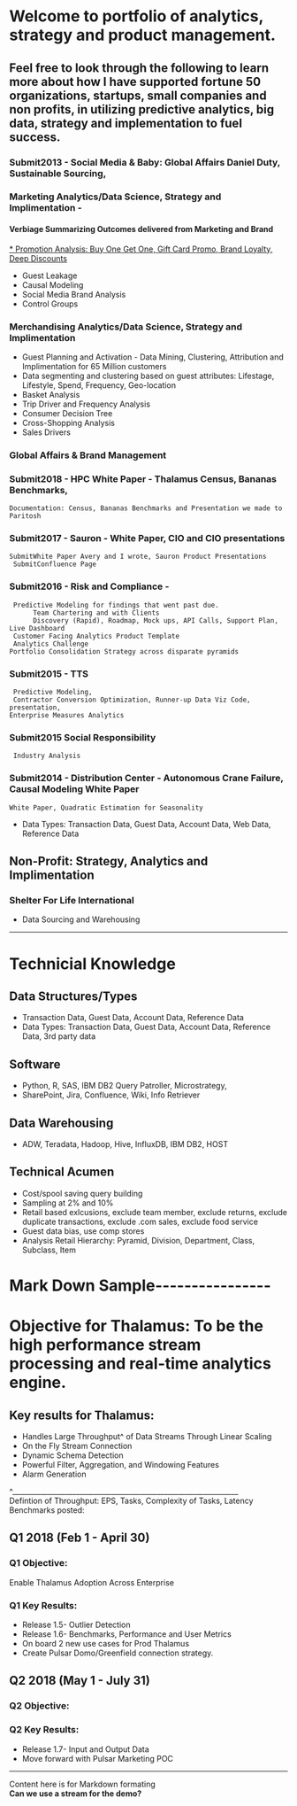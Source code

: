 # Welcome to portfolio of analytics, strategy and product management. 

## Feel free to look through the following to learn more about how I have supported fortune 50 organizations, startups, small companies and non profits, in utilizing predictive analytics, big data, strategy and implementation to fuel success.  


### Submit2013 - Social Media & Baby: Global Affairs Daniel Duty, Sustainable Sourcing, 
### Marketing Analytics/Data Science, Strategy and Implimentation  - 
#### Verbiage Summarizing Outcomes delivered from Marketing and Brand  
[* Promotion Analysis: Buy One Get One, Gift Card Promo, Brand Loyalty, Deep Discounts](..Landing2/Marketing_Analytics/Read_Me.md)
* Guest Leakage 
* Causal Modeling 
* Social Media Brand Analysis 
* Control Groups

### Merchandising Analytics/Data Science, Strategy and Implimentation
* Guest Planning and Activation - Data Mining, Clustering, Attribution and Implimentation for 65 Million customers 
* Data segmenting and clustering based on guest attributes: Lifestage, Lifestyle, Spend, Frequency, Geo-location   
* Basket Analysis 
* Trip Driver and Frequency Analysis 
* Consumer Decision Tree 
* Cross-Shopping Analysis 
* Sales Drivers 

### Global Affairs & Brand Management 



### Submit2018 - HPC White Paper - Thalamus Census, Bananas Benchmarks,  
    Documentation: Census, Bananas Benchmarks and Presentation we made to Paritosh 

### Submit2017 - Sauron - White Paper, CIO and CIO presentations
    SubmitWhite Paper Avery and I wrote, Sauron Product Presentations 
     SubmitConfluence Page
    

### Submit2016 - Risk and Compliance -
     Predictive Modeling for findings that went past due. 
          Team Chartering and with Clients
          Discovery (Rapid), Roadmap, Mock ups, API Calls, Support Plan, Live Dashboard 
     Customer Facing Analytics Product Template 
     Analytics Challenge 
    Portfolio Consolidation Strategy across disparate pyramids 

### Submit2015 - TTS
     Predictive Modeling,
     Contractor Conversion Optimization, Runner-up Data Viz Code, presentation, 
    Enterprise Measures Analytics 

### Submit2015 Social Responsibility
     Industry Analysis
      

### Submit2014 - Distribution Center - Autonomous Crane Failure, Causal Modeling White Paper
    White Paper, Quadratic Estimation for Seasonality 




* Data Types: Transaction Data, Guest Data, Account Data, Web Data, Reference Data 


## Non-Profit: Strategy, Analytics and Implimentation 
### Shelter For Life International 
* Data Sourcing and Warehousing 



---
# Technicial Knowledge
## Data Structures/Types 
* Transaction Data, Guest Data, Account Data, Reference Data 
* Data Types: Transaction Data, Guest Data, Account Data, Reference Data, 3rd party data 

## Software
* Python, R, SAS, IBM DB2 Query Patroller, Microstrategy, 
* SharePoint, Jira, Confluence, Wiki, Info Retriever 

## Data Warehousing 
* ADW, Teradata, Hadoop, Hive, InfluxDB, IBM DB2, HOST

## Technical Acumen 
* Cost/spool saving query building
* Sampling at 2% and 10%
* Retail based exlcusions, exclude team member, exclude returns, exclude duplicate transactions, exclude .com sales, exclude food service
* Guest data bias, use comp stores
* Analysis Retail Hierarchy: Pyramid, Division, Department, Class, Subclass, Item 



# Mark Down Sample----------------
# Objective for Thalamus: To be the high performance stream processing and real-time analytics engine.
## Key results for Thalamus: 
 * Handles Large Throughput^ of Data Streams Through Linear Scaling 
 * On the Fly Stream Connection
 * Dynamic Schema Detection
 * Powerful Filter, Aggregation, and Windowing Features
 * Alarm Generation 
 
 ^________________________________________________________________   
 Defintion of Throughput: EPS, Tasks, Complexity of Tasks, Latency  
 Benchmarks posted: 

## Q1 2018 (Feb 1 - April 30)
### Q1 Objective:  
Enable Thalamus Adoption Across Enterprise 
### Q1 Key Results: 
  * Release 1.5- Outlier Detection
  * Release 1.6- Benchmarks, Performance and User Metrics
  * On board 2 new use cases for Prod Thalamus
  * Create Pulsar Domo/Greenfield connection strategy.  

## Q2 2018 (May 1 - July 31)
### Q2 Objective:

### Q2 Key Results:
* Release 1.7- Input and Output Data
* Move forward with Pulsar Marketing POC

________________________________
Content here is for Markdown formating  
**Can we use a stream for the demo?**

